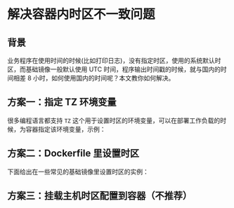 # 解决容器内时区不一致问题

## 背景

业务程序在使用时间的时候(比如打印日志)，没有指定时区，使用的系统默认时区，而基础镜像一般默认使用 UTC 时间，程序输出时间戳的时候，就与国内的时间相差 8 小时，如何使用国内的时间呢？本文教你如何解决。

## 方案一：指定 TZ 环境变量

很多编程语言都支持 `TZ` 这个用于设置时区的环境变量，可以在部署工作负载的时候，为容器指定该环境变量，示例：

<FileBlock showFileNumbers file="containerization/tz-env.yaml" />

## 方案二：Dockerfile 里设置时区

下面给出在一些常见的基础镜像里设置时区的实例：

<Tabs>
  <TabItem value="ubuntu" label="Ubuntu">
    <FileBlock file="containerization/ubuntu-tz.dockerfile" />
  </TabItem>
  <TabItem value="alpine" label="Alpine">
    <FileBlock file="containerization/alpine-tz.dockerfile" />
  </TabItem>
  <TabItem value="centos" label="CentOS">
    <FileBlock file="containerization/centos-tz.dockerfile" />
  </TabItem>
</Tabs>

## 方案三：挂载主机时区配置到容器（不推荐）

<FileBlock showFileNumbers file="containerization/mount-tz.yaml" />
